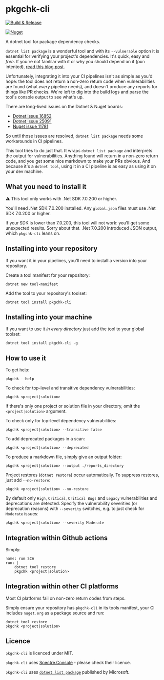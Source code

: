 # pkgchk-cli

[![Build & Release](https://github.com/tonycknight/pkgchk-cli/actions/workflows/build.yml/badge.svg)](https://github.com/tonycknight/pkgchk-cli/actions/workflows/build.yml)

[![Nuget](https://img.shields.io/nuget/v/pkgchk-cli)](https://www.nuget.org/packages/pkgchk-cli/)

A dotnet tool for package dependency checks.

`dotnet list package` is a wonderful tool and with its `--vulnerable` option it is essential for verifying your project's dependencies. It's quick, easy and _free_. If you're not famlilar with it or why you should depend on it (pun intented), [read this blog post](https://devblogs.microsoft.com/nuget/how-to-scan-nuget-packages-for-security-vulnerabilities/).

Unfortunately, integrating it into your CI pipelines isn't as simple as you'd hope: the tool does not return a non-zero return code when vulnerabilities are found (what _every_ pipeline needs), and doesn't produce any reports for things like PR checks. We're left to dig into the build logs and parse the tool's console output to see what's up.

There are long-lived issues on the Dotnet & Nuget boards:
- [Dotnet issue 16852](https://github.com/dotnet/sdk/issues/16852)
- [Dotnet issue 25091](https://github.com/dotnet/sdk/issues/25091)
- [Nuget issue 11781](https://github.com/NuGet/Home/issues/11781)

So until those issues are resolved, `dotnet list package` needs some workarounds in CI pipelines.

This tool tries to do just that. It wraps `dotnet list package` and interprets the output for vulnerabilities. Anything found will return in a non-zero return code, and you get some nice markdown to make your PRs obvious. And because it's a `dotnet tool`, using it in a CI pipeline is as easy as using it on your dev machine.

## What you need to install it

:warning: This tool only works with .Net SDK 7.0.200 or higher. 

You'll need .Net SDK 7.0.200 installed. Any `global.json` files must use .Net SDK 7.0.200 or higher.

If your SDK is lower than 7.0.200, this tool will not work: you'll get some unexpected results. Sorry about that.
.Net 7.0.200 introduced JSON output, which `pkgchk-cli` leans on.

## Installing into your repository

If you want it in your pipelines, you'll need to install a version into your repository.

Create a tool manifest for your repository:

```dotnet new tool-manifest```

Add the tool to your repository's toolset:

```dotnet tool install pkgchk-cli```

## Installing into your machine

If you want to use it _in every directory_ just add the tool to your global toolset:

```dotnet tool install pkgchk-cli -g```

## How to use it

To get help:

```pkgchk --help```

To check for top-level and transitive dependency vulnerabilities:

```pkgchk <project|solution>```

If there's only one project or solution file in your directory, omit the `<project|solution>` argument.


To check only for top-level dependency vulnerabilities:

```pkgchk <project|solution> --transitive false```

To add deprecated packages in a scan:

```pkgchk <project|solution> --deprecated```

To produce a markdown file, simply give an output folder:

```pkgchk <project|solution> --output ./reports_directory```

Project restores (`dotnet restore`) occur automatically. To suppress restores, just add `--no-restore`:

```pkgchk <project|solution> --no-restore```

By default only `High`, `Critical`, `Critical Bugs` and `Legacy` vulnerabilities and deprecations are detected. Specify the vulnerability severities (or deprecation reasons) with ``--severity`` switches, e.g. to just check for `Moderate` issues:

```pkgchk <project|solution> --severity Moderate```

## Integration within Github actions

Simply:

```
name: run SCA
run: |
    dotnet tool restore    
    pkgchk <project|solution>
```

## Integration within other CI platforms

Most CI platforms fail on non-zero return codes from steps. 

Simply ensure your repository has `pkgchk-cli` in its tools manifest, your CI includes `nuget.org` as a package source and run:

```
dotnet tool restore
pkgchk <project|solution>
```


## Licence

`pkgchk-cli` is licenced under MIT.

`pkgchk-cli` uses [Spectre.Console](https://spectreconsole.net/) - please check their licence.

`pkgchk-cli` uses [`dotnet list package`](https://learn.microsoft.com/en-us/dotnet/core/tools/dotnet-list-package) published by Microsoft.